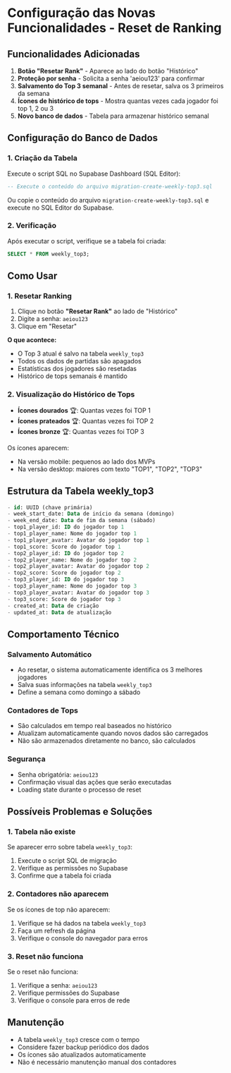 # Configuração das Novas Funcionalidades - Reset de Ranking

## Funcionalidades Adicionadas

1. **Botão "Resetar Rank"** - Aparece ao lado do botão "Histórico"
2. **Proteção por senha** - Solicita a senha 'aeiou123' para confirmar
3. **Salvamento do Top 3 semanal** - Antes de resetar, salva os 3 primeiros da semana
4. **Ícones de histórico de tops** - Mostra quantas vezes cada jogador foi top 1, 2 ou 3
5. **Novo banco de dados** - Tabela para armazenar histórico semanal

## Configuração do Banco de Dados

### 1. Criação da Tabela

Execute o script SQL no Supabase Dashboard (SQL Editor):

```sql
-- Execute o conteúdo do arquivo migration-create-weekly-top3.sql
```

Ou copie o conteúdo do arquivo `migration-create-weekly-top3.sql` e execute no SQL Editor do Supabase.

### 2. Verificação

Após executar o script, verifique se a tabela foi criada:

```sql
SELECT * FROM weekly_top3;
```

## Como Usar

### 1. Resetar Ranking

1. Clique no botão **"Resetar Rank"** ao lado de "Histórico"
2. Digite a senha: `aeiou123`
3. Clique em "Resetar"

**O que acontece:**
- O Top 3 atual é salvo na tabela `weekly_top3`
- Todos os dados de partidas são apagados
- Estatísticas dos jogadores são resetadas
- Histórico de tops semanais é mantido

### 2. Visualização do Histórico de Tops

- **Ícones dourados** 🏆: Quantas vezes foi TOP 1
- **Ícones prateados** 🏆: Quantas vezes foi TOP 2  
- **Ícones bronze** 🏆: Quantas vezes foi TOP 3

Os ícones aparecem:
- Na versão mobile: pequenos ao lado dos MVPs
- Na versão desktop: maiores com texto "TOP1", "TOP2", "TOP3"

## Estrutura da Tabela weekly_top3

```sql
- id: UUID (chave primária)
- week_start_date: Data de início da semana (domingo)
- week_end_date: Data de fim da semana (sábado)
- top1_player_id: ID do jogador top 1
- top1_player_name: Nome do jogador top 1
- top1_player_avatar: Avatar do jogador top 1
- top1_score: Score do jogador top 1
- top2_player_id: ID do jogador top 2
- top2_player_name: Nome do jogador top 2
- top2_player_avatar: Avatar do jogador top 2
- top2_score: Score do jogador top 2
- top3_player_id: ID do jogador top 3
- top3_player_name: Nome do jogador top 3
- top3_player_avatar: Avatar do jogador top 3
- top3_score: Score do jogador top 3
- created_at: Data de criação
- updated_at: Data de atualização
```

## Comportamento Técnico

### Salvamento Automático
- Ao resetar, o sistema automaticamente identifica os 3 melhores jogadores
- Salva suas informações na tabela `weekly_top3`
- Define a semana como domingo a sábado

### Contadores de Tops
- São calculados em tempo real baseados no histórico
- Atualizam automaticamente quando novos dados são carregados
- Não são armazenados diretamente no banco, são calculados

### Segurança
- Senha obrigatória: `aeiou123`
- Confirmação visual das ações que serão executadas
- Loading state durante o processo de reset

## Possíveis Problemas e Soluções

### 1. Tabela não existe
Se aparecer erro sobre tabela `weekly_top3`:
1. Execute o script SQL de migração
2. Verifique as permissões no Supabase
3. Confirme que a tabela foi criada

### 2. Contadores não aparecem
Se os ícones de top não aparecem:
1. Verifique se há dados na tabela `weekly_top3`
2. Faça um refresh da página
3. Verifique o console do navegador para erros

### 3. Reset não funciona
Se o reset não funciona:
1. Verifique a senha: `aeiou123`
2. Verifique permissões do Supabase
3. Verifique o console para erros de rede

## Manutenção

- A tabela `weekly_top3` cresce com o tempo
- Considere fazer backup periódico dos dados
- Os ícones são atualizados automaticamente
- Não é necessário manutenção manual dos contadores 